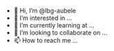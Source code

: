 - 👋 Hi, I’m @lbg-aubele
- 👀 I’m interested in ...
- 🌱 I’m currently learning at ...
- 💞️ I’m looking to collaborate on ...
- 📫 How to reach me ...

<!---
lbg-aubele/lbg-aubele is a ✨ special ✨ repository because its `README.md` (this file) appears on your GitHub profile.
You can click the Preview link to take a look at your changes.
--->
